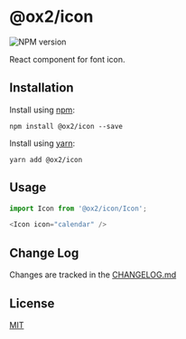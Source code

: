 # @ox2/icon
![NPM version](https://img.shields.io/badge/npm-private-orange.svg?style=flat)
<!-- ![NPM version](https://img.shields.io/npm/v/@ox2/icon.svg?style=flat) -->

React component for font icon.


## Installation
Install using [npm](http://npmjs.com):
```
npm install @ox2/icon --save
```
Install using [yarn](http://yarnpkg.com):
```
yarn add @ox2/icon
```

## Usage
```js
import Icon from '@ox2/icon/Icon';

<Icon icon="calendar" />

```

## Change Log
Changes are tracked in the [CHANGELOG.md](https://github.com/ox2/icon/tree/master/CHANGELOG.md)

## License
[MIT](https://github.com/ox2/icon/tree/master/LICENSE)

